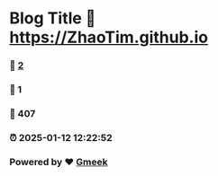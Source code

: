 # Blog Title :link: https://ZhaoTim.github.io 
### :page_facing_up: [2](https://ZhaoTim.github.io/tag.html) 
### :speech_balloon: 1 
### :hibiscus: 407 
### :alarm_clock: 2025-01-12 12:22:52 
### Powered by :heart: [Gmeek](https://github.com/Meekdai/Gmeek)
